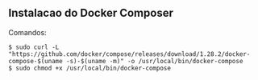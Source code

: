 ## Instalacao do Docker Composer

Comandos:


```
$ sudo curl -L "https://github.com/docker/compose/releases/download/1.28.2/docker-compose-$(uname -s)-$(uname -m)" -o /usr/local/bin/docker-compose
$ sudo chmod +x /usr/local/bin/docker-compose
```